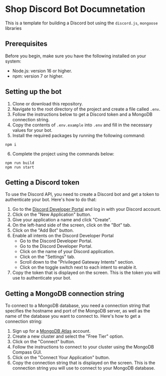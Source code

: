 # Shop Discord Bot Documnetation

This is a template for building a Discord bot using the `discord.js`, `mongoose` libraries

## Prerequisites

Before you begin, make sure you have the following installed on your system:

- Node.js: version 16 or higher.
- npm: version 7 or higher.

## Setting up the bot

1. Clone or download this repository.
2. Navigate to the root directory of the project and create a file called `.env`.
3. Follow the instructions below to get a Discord token and a MongoDB connection string.
4. Copy the contents of `.env.example` into `.env` and fill in the necessary values for your bot.
5. Install the required packages by running the following command:

```
npm i
```

6. Complete the project using the commands below:

```
npm run build
npm run start

```
## Getting a Discord token

To use the Discord API, you need to create a Discord bot and get a token to authenticate your bot. Here's how to do that:

1. Go to the [Discord Developer Portal](https://discord.com/developers/applications) and log in with your Discord account.
2. Click on the "New Application" button.
3. Give your application a name and click "Create".
4. On the left-hand side of the screen, click on the "Bot" tab.
5. Click on the "Add Bot" button.
6. Enable all intents on the Discord Developer Portal
    * Go to the Discord Developer Portal.
    * Go to the Discord Developer Portal.
    * Click on the name of your Discord application.
    * Click on the "Settings" tab.
    * Scroll down to the "Privileged Gateway Intents" section.
    * Click on the toggle switch next to each intent to enable it.
7. Copy the token that is displayed on the screen. This is the token you will use to authenticate your bot.

## Getting a MongoDB connection string

To connect to a MongoDB database, you need a connection string that specifies the hostname and port of the MongoDB server, as well as the name of the database you want to connect to. Here's how to get a connection string:

1. Sign up for a [MongoDB Atlas](https://www.mongodb.com/cloud/atlas) account.
2. Create a new cluster and select the "Free Tier" option.
3. Click on the "Connect" button.
4. Follow the instructions to connect to your cluster using the MongoDB Compass GUI.
5. Click on the "Connect Your Application" button.
6. Copy the connection string that is displayed on the screen. This is the connection string you will use to connect to your MongoDB database.
